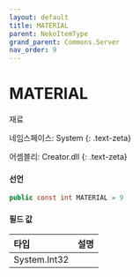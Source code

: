 ```yaml
---
layout: default
title: MATERIAL
parent: NekoItemType
grand_parent: Commons.Server
nav_order: 9
---
```


<!-- 아래로 편집 -->

# MATERIAL
재료

네임스페이스: System
{: .text-zeta}

어셈블리: Creator.dll
{: .text-zeta}

#### 선언

```cs
public const int MATERIAL = 9
```

#### 필드 값

|타입|설명|
|:-|:-|
|System.Int32|

<!-- #### 예제

```lua
    예제 코드
``` -->


